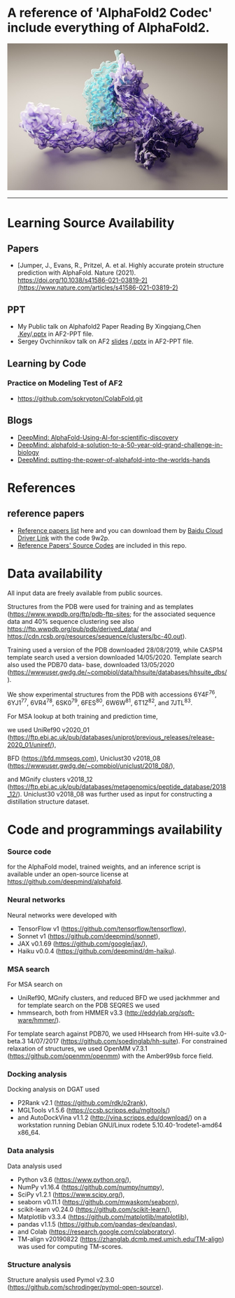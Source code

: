 # A reference of 'AlphaFold2 Codec' include everything of AlphaFold2.

![proteins](imgs/proteins.jpeg)

------------------------------------------------------------------------------------------


# Learning Source Availability
## Papers
- [Jumper, J., Evans, R., Pritzel, A. et al. Highly accurate protein structure prediction with AlphaFold. Nature (2021). https://doi.org/10.1038/s41586-021-03819-2](https://www.nature.com/articles/s41586-021-03819-2)
  
## PPT 
- My Public talk on Alphafold2 Paper Reading By Xingqiang,Chen [.Key](https://github.com/chenxingqiang/ref-Alphafold-Code/blob/main/AF2-PPT/2021-07-30-AlphaFold2-paper-sharing-chen-xingqiang.key)/[.pptx](https://github.com/chenxingqiang/ref-Alphafold-Code/blob/main/AF2-PPT/2021-07-30-AlphaFold2-paper-sharing-chen-xingqiang.pptx)
in AF2-PPT file.
- Sergey Ovchinnikov talk on AF2 
[slides](https://docs.google.com/presentation/d/1mnffk23ev2QMDzGZ5w1skXEadTe54l8-Uei6ACce8eI/edit#slide=id.p) /[.pptx](https://github.com/chenxingqiang/ref-Alphafold-Code/blob/main/AF2-PPT/ColabFold.pptx) in AF2-PPT file.

## Learning by Code  
### Practice on Modeling Test of AF2
- https://github.com/sokrypton/ColabFold.git

## Blogs 
- [DeepMind: AlphaFold-Using-AI-for-scientific-discovery](https://deepmind.com/blog/article/AlphaFold-Using-AI-for-scientific-discovery)
- [DeepMind: alphafold-a-solution-to-a-50-year-old-grand-challenge-in-biology](https://deepmind.com/blog/article/alphafold-a-solution-to-a-50-year-old-grand-challenge-in-biology)
- [DeepMind: putting-the-power-of-alphafold-into-the-worlds-hands](https://deepmind.com/blog/article/putting-the-power-of-alphafold-into-the-worlds-hands)
# References 
## reference papers
- [Reference papers list](https://github.com/chenxingqiang/ref-Alphafold-Code/blob/main/AF2REFPAPERS.md) here and you can download them by [Baidu Cloud Driver Link](https://pan.baidu.com/s/131uRwemUTwGvY-6kqxCYDA) with the code 9w2p.
- [Reference Papers' Source Codes](https://github.com/chenxingqiang/ref-Alphafold-Code/tree/main/AF2-Ref-source-code) are included in this repo.



# Data availability
All input data are freely available from public sources.

Structures from the PDB were used for training and as templates (https://www.wwpdb.org/ftp/pdb-ftp-sites; for the associated sequence data and 40% sequence clustering see also https://ftp.wwpdb.org/pub/pdb/derived_data/ and https://cdn.rcsb.org/resources/sequence/clusters/bc-40.out).

 Training used a version of the PDB downloaded 28/08/2019, while CASP14 template search used a version downloaded 14/05/2020. Template search also used the PDB70 data- base, downloaded 13/05/2020 (https://wwwuser.gwdg.de/~compbiol/data/hhsuite/databases/hhsuite_dbs/).

We show experimental structures from the PDB with accessions
6Y4F<sup>76</sup>, 6YJ1<sup>77</sup>, 6VR4<sup>78</sup>, 6SK0<sup>79</sup>, 6FES<sup>80</sup>, 6W6W<sup>81</sup>, 6T1Z<sup>82</sup>, and 7JTL<sup>83</sup>. 

For MSA lookup at both training and prediction time, 

we used UniRef90 v2020_01 (https://ftp.ebi.ac.uk/pub/databases/uniprot/previous_releases/release-2020_01/uniref/), 

BFD (https://bfd.mmseqs.com), Uniclust30 v2018_08 (https://wwwuser.gwdg.de/~compbiol/uniclust/2018_08/), 

and MGnify clusters v2018_12 (https://ftp.ebi.ac.uk/pub/databases/metagenomics/peptide_database/2018_12/). Uniclust30 v2018_08 was further used as input for constructing a distillation structure dataset.


# Code and programmings availability
### Source code
 for the AlphaFold model, trained weights, and an inference script is available under an open-source license at https://github.com/deepmind/alphafold. 

### Neural networks
 Neural networks were developed with 
- TensorFlow v1 (https://github.com/tensorflow/tensorflow), 
- Sonnet v1 (https://github.com/deepmind/sonnet),
- JAX v0.1.69 (https://github.com/google/jax/), 
- Haiku v0.0.4 (https://github.com/deepmind/dm-haiku).

### MSA search
For MSA search on 
- UniRef90, MGnify clusters, 
and reduced BFD we used jackhmmer and for template search on the PDB SEQRES we used 
- hmmsearch, both from HMMER v3.3 (http://eddylab.org/soft-ware/hmmer/).

For template search against PDB70, we used HHsearch from HH-suite v3.0-beta.3 14/07/2017 (https://github.com/soedinglab/hh-suite). 
For constrained relaxation of structures, we used OpenMM v7.3.1 (https://github.com/openmm/openmm) with the Amber99sb force field.


### Docking analysis
 Docking analysis on DGAT used 
 - P2Rank v2.1 (https://github.com/rdk/p2rank), 
 - MGLTools v1.5.6 (https://ccsb.scripps.edu/mgltools/) 
 - and AutoDockVina v1.1.2 (http://vina.scripps.edu/download/) on a workstation running Debian GNU/Linux rodete 5.10.40-1rodete1-amd64 x86_64.

### Data analysis 
Data analysis used 
- Python v3.6 (https://www.python.org/), 
- NumPy v1.16.4 (https://github.com/numpy/numpy), 
- SciPy v1.2.1 (https://www.scipy.org/), 
- seaborn v0.11.1 (https://github.com/mwaskom/seaborn), 
- scikit-learn v0.24.0 (https://github.com/scikit-learn/), 
- Matplotlib v3.3.4 (https://github.com/matplotlib/matplotlib), 
- pandas v1.1.5 (https://github.com/pandas-dev/pandas), 
- and Colab (https://research.google.com/colaboratory). 
- TM-align v20190822 (https://zhanglab.dcmb.med.umich.edu/TM-align) was used for computing TM-scores.

 ### Structure analysis  
 Structure analysis used Pymol v2.3.0 (https://github.com/schrodinger/pymol-open-source).

